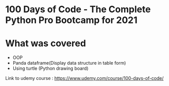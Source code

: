 # 100 Days of Code - The Complete Python Pro Bootcamp for 2021
# What was covered
- OOP
- Panda dataframe(Display data structure in table form)
- Using turtle (Python drawing board)

Link to udemy course : https://www.udemy.com/course/100-days-of-code/
